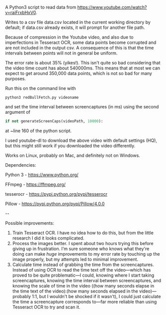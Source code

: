 A Python3 script to read data from https://www.youtube.com/watch?v=raiFrxbHxV0.

Writes to a csv file data.csv located in the current working directory by default; if data.csv already exists, it will prompt for another file path.

Because of compression in the Youtube video, and also due to imperfections in Tesseract OCR, some data points become corrupted and are not included in the output csv. A consequence of this is that the time intervals between points will not in general be uniform.

The error rate is about 35% (yikes!). This isn't quite so bad considering that the video time count has about 540000ms. This means that at most we can expect to get around 350,000 data points, which is not so bad for many purposes.

Run this on the command line with

```
python3 redBullFetch.py videoname
```
and set the time interval between screencaptures (in ms) using the second argument of

```python
if not generateScreenCaps(videoPath, 10000): 
```

at ~line 160 of the python script.

I used youtube-dl to download the above video with default settings (HQ), but this might still work if you downloaded the video differently.

Works on Linux, probably on Mac, and definitely not on Windows.

Dependencies:

Python 3 - https://www.python.org/

FFmpeg - https://ffmpeg.org/

tesserocr - https://pypi.python.org/pypi/tesserocr

Pillow	  - https://pypi.python.org/pypi/Pillow/4.0.0

--

Possible improvements:

1. Train Tesseract OCR. I have no idea how to do this, but from the little research I did it looks complicated.
2. Process the images better. I spent about two hours trying this before giving up in frustration. I'm sure someone who knows what they're doing can make *huge* improvements to my error rate by touching up the image properly, but my attempts led to minimal improvement.
3. Calculate time instead of grabbing the time from the screencaptures. Instead of using OCR to read the time text off the video—which has proved to be quite problematic—I could, knowing where I start taking screencaptures, knowing the time interval between screencaptures, and knowing the scale of time in the video ((how many seconds elapse in the time text of the video):(how many seconds elapsed in the video)—probably 1:1, but I wouldn't be shocked if it wasn't), I could just calculate the time a screencapture corresponds to—far more reliable than using Tesseract OCR to try and scan it. 
